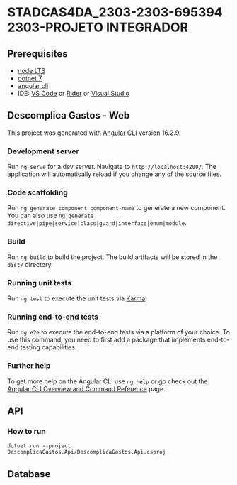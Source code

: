 # STADCAS4DA_2303-2303-695394 2303-PROJETO INTEGRADOR

## Prerequisites

- [node LTS](https://nodejs.org/en/download)
- [dotnet 7](https://dotnet.microsoft.com/pt-br/download/dotnet/7.0)
- [angular cli](https://angular.io/cli)
- IDE: [VS Code](https://code.visualstudio.com/download) or [Rider](https://www.jetbrains.com/pt-br/rider/download/#section=windows) or [Visual Studio](https://visualstudio.microsoft.com/pt-br/downloads/)

## Descomplica Gastos - Web

This project was generated with [Angular CLI](https://github.com/angular/angular-cli) version 16.2.9.

### Development server

Run `ng serve` for a dev server. Navigate to `http://localhost:4200/`. The application will automatically reload if you change any of the source files.

### Code scaffolding

Run `ng generate component component-name` to generate a new component. You can also use `ng generate directive|pipe|service|class|guard|interface|enum|module`.

### Build

Run `ng build` to build the project. The build artifacts will be stored in the `dist/` directory.

### Running unit tests

Run `ng test` to execute the unit tests via [Karma](https://karma-runner.github.io).

### Running end-to-end tests

Run `ng e2e` to execute the end-to-end tests via a platform of your choice. To use this command, you need to first add a package that implements end-to-end testing capabilities.

### Further help

To get more help on the Angular CLI use `ng help` or go check out the [Angular CLI Overview and Command Reference](https://angular.io/cli) page.

## API

### How to run

```shell
dotnet run --project DescomplicaGastos.Api/DescomplicaGastos.Api.csproj
```

## Database
